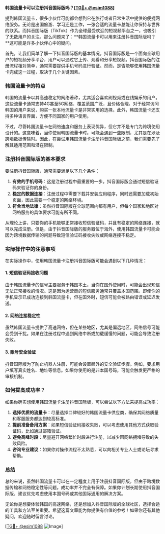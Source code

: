 **韩国流量卡可以注册抖音国际版吗？[[TG💪+ @esim1088](https://t.me/s/esim1088)]**

提到韩国流量卡，很多小伙伴可能都会想到它在旅行或者日常生活中提供的便捷网络服务。无论是出国旅游、学习还是工作，一张合适的流量卡总能让你保持与世界的联系。而抖音国际版（TikTok）作为全球最受欢迎的短视频平台之一，也吸引了无数用户的关注。那么问题来了：**韩国流量卡可以用来注册抖音国际版吗？**这可能是许多小伙伴心中的疑问。

首先，让我们简单了解一下抖音国际版的基本情况。抖音国际版是一个面向全球用户的短视频分享平台，用户可以通过它上传、观看和分享短视频。抖音国际版的注册流程相对简单，通常需要提供手机号码进行验证。然而，是否能够使用韩国流量卡完成这一过程，取决于几个关键因素。

### 韩国流量卡的特点

韩国的流量卡以其高速稳定的网络著称，尤其适合喜欢刷视频或在线娱乐的用户。这些流量卡通常支持4G甚至5G网络，覆盖范围广泛，且价格合理。对于经常访问韩国的用户来说，购买一张本地流量卡是非常实用的选择。此外，韩国流量卡还支持多种语言界面，方便不同国家的用户使用。

不过，尽管韩国流量卡在网络速度和服务上表现优异，但它并不是专门为跨境使用设计的。这意味着，当你使用韩国流量卡时，可能会遇到一些限制，尤其是在涉及跨境数据传输时。因此，在尝试用韩国流量卡注册抖音国际版之前，我们需要先了解其适用范围和潜在限制。

### 注册抖音国际版的基本要求

要注册抖音国际版，通常需要满足以下几个条件：

1. **有效的手机号码**：这是注册过程中最重要的一步。抖音国际版会通过短信验证码来验证你的身份。
2. **稳定的数据连接**：注册过程中需要下载并安装应用程序，同时还需要加载初始页面，因此需要一个稳定的网络环境。
3. **符合当地法律**：虽然抖音国际版在全球范围内都有用户，但每个国家和地区对网络服务的具体要求可能有所不同。

从理论上讲，只要你的手机能够正常接收短信验证码，并且有稳定的网络连接，就可以完成注册。但是，由于抖音国际版的服务器位于海外，使用韩国流量卡可能会因为跨境数据传输的问题导致短信验证码接收失败或网络连接不稳定。

### 实际操作中的注意事项

在实际操作中，使用韩国流量卡注册抖音国际版可能会遇到以下几种情况：

#### 1. 短信验证码接收问题
由于韩国流量卡的信号主要服务于韩国本土，当你在国外使用时，可能会出现短信无法正常接收的情况。这是因为运营商的短信服务通常只覆盖本国范围。即使你的手机显示已成功连接到韩国流量卡，但在国外时，短信可能会被路由错误或延迟发送。

#### 2. 网络连接稳定性
虽然韩国流量卡提供了高速网络，但在某些地区，尤其是偏远地区，网络信号可能会受到干扰。如果在注册过程中遇到网络中断或加载缓慢的问题，可能会导致注册失败。

#### 3. 账号安全验证
抖音国际版为了防止机器人注册，可能会设置额外的安全验证步骤。例如，要求用户填写真实姓名、地址等信息。如果你使用的是非本国号码，可能会触发更严格的审核机制。

### 如何提高成功率？

如果你确实想使用韩国流量卡注册抖音国际版，可以尝试以下方法来提高成功率：

1. **选择优质的流量卡**：尽量选择口碑较好的韩国流量卡供应商，确保其网络质量和客服服务都达到较高标准。
2. **提前准备备用方案**：如果短信验证码接收失败，可以考虑使用其他方式获取验证码，比如通过邮箱验证。
3. **避免高峰时段**：尽量避开网络繁忙时段进行注册，以减少因网络拥堵导致的失败风险。
4. **咨询专业建议**：如果你对操作流程不太熟悉，可以向相关专业人士或论坛寻求帮助。

### 总结

总的来说，虽然韩国流量卡可以在一定程度上用于注册抖音国际版，但由于跨境数据传输和网络稳定性等问题，成功率并不完全有保障。如果你计划长期使用抖音国际版，建议优先考虑使用本国号码或其他国际通用的解决方案。

无论你是想要体验韩国的高速网络，还是想加入抖音国际版的全球社区，选择合适的工具和方法至关重要。希望这篇文章能为你提供有价值的参考！如果你还有其他疑问，欢迎随时留言讨论。

[[TG💪+ @esim1088](https://t.me/s/esim1088) ![Image](https://i.postimg.cc/4NQfJmqS/Snipaste-2025-05-13-00-14-12.png)]